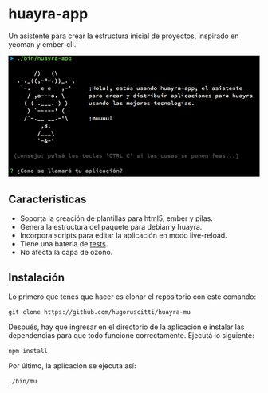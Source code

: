 # huayra-app

Un asistente para crear la estructura inicial
de proyectos, inspirado en yeoman y ember-cli.

![](preview/preview.png)

## Características

 - Soporta la creación de plantillas para html5, ember y pilas.
 - Genera la estructura del paquete para debian y huayra.
 - Incorpora scripts para editar la aplicación en modo live-reload.
 - Tiene una bateria de [tests](https://travis-ci.org/hugoruscitti/huayra-mu).
 - No afecta la capa de ozono.

## Instalación

Lo primero que tenes que hacer es clonar el repositorio con este
comando:

	git clone https://github.com/hugoruscitti/huayra-mu

Después, hay que ingresar en el directorio de la aplicación e instalar
las dependencias para que todo funcione correctamente. Ejecutá lo
siguiente:

	npm install

Por último, la aplicación se ejecuta así:

	./bin/mu
